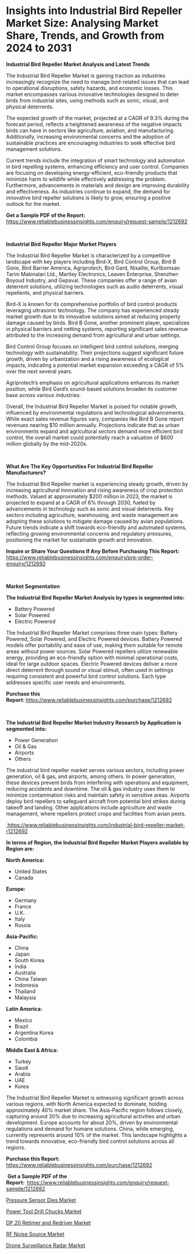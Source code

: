 <p><h1>Insights into Industrial Bird Repeller Market Size: Analysing Market Share, Trends, and Growth from 2024 to 2031</h1></p><p><strong>Industrial Bird Repeller Market Analysis and Latest Trends</strong></p>
<p><p>The Industrial Bird Repeller Market is gaining traction as industries increasingly recognize the need to manage bird-related issues that can lead to operational disruptions, safety hazards, and economic losses. This market encompasses various innovative technologies designed to deter birds from industrial sites, using methods such as sonic, visual, and physical deterrents. </p><p>The expected growth of the market, projected at a CAGR of 9.3% during the forecast period, reflects a heightened awareness of the negative impacts birds can have in sectors like agriculture, aviation, and manufacturing. Additionally, increasing environmental concerns and the adoption of sustainable practices are encouraging industries to seek effective bird management solutions. </p><p>Current trends include the integration of smart technology and automation in bird repelling systems, enhancing efficiency and user control. Companies are focusing on developing energy-efficient, eco-friendly products that minimize harm to wildlife while effectively addressing the problem. Furthermore, advancements in materials and design are improving durability and effectiveness. As industries continue to expand, the demand for innovative bird repeller solutions is likely to grow, ensuring a positive outlook for the market.</p></p>
<p><strong>Get a Sample PDF of the Report:&nbsp;</strong> <a href="https://www.reliablebusinessinsights.com/enquiry/request-sample/1212692?utm_campaign=62&utm_medium=2&utm_source=Github&utm_content=ia&utm_term=06102024&utm_id=industrial-bird-repeller">https://www.reliablebusinessinsights.com/enquiry/request-sample/1212692</a></p>
<p>&nbsp;</p>
<p><strong>Industrial Bird Repeller Major Market Players</strong></p>
<p><p>The Industrial Bird Repeller Market is characterized by a competitive landscape with key players including Bird-X, Bird Control Group, Bird B Gone, Bird Barrier America, Agriprotech, Bird Gard, Nixalite, Kurtbomsan Tarim Makinalari Ltd., Martley Electronics, Leaven Enterprise, Shenzhen Boyoud Industry, and Gepaval. These companies offer a range of avian deterrent solutions, utilizing technologies such as audio deterrents, visual repellents, and physical barriers.</p><p>Bird-X is known for its comprehensive portfolio of bird control products leveraging ultrasonic technology. The company has experienced steady market growth due to its innovative solutions aimed at reducing property damage caused by birds. Bird B Gone, another prominent player, specializes in physical barriers and netting systems, reporting significant sales revenue attributed to the increasing demand from agricultural and urban settings.</p><p>Bird Control Group focuses on intelligent bird control solutions, merging technology with sustainability. Their projections suggest significant future growth, driven by urbanization and a rising awareness of ecological impacts, indicating a potential market expansion exceeding a CAGR of 5% over the next several years.</p><p>Agriprotech’s emphasis on agricultural applications enhances its market position, while Bird Gard’s sound-based solutions broaden its customer base across various industries.</p><p>Overall, the Industrial Bird Repeller Market is poised for notable growth, influenced by environmental regulations and technological advancements. While exact sales revenue figures vary, companies like Bird B Gone report revenues nearing $10 million annually. Projections indicate that as urban environments expand and agricultural sectors demand more efficient bird control, the overall market could potentially reach a valuation of $600 million globally by the mid-2020s.</p></p>
<p>&nbsp;</p>
<p><strong>What Are The Key Opportunities For Industrial Bird Repeller Manufacturers?</strong></p>
<p><p>The Industrial Bird Repeller market is experiencing steady growth, driven by increasing agricultural innovation and rising awareness of crop protection methods. Valued at approximately $200 million in 2023, the market is projected to expand at a CAGR of 6% through 2030, fueled by advancements in technology such as sonic and visual deterrents. Key sectors including agriculture, warehousing, and waste management are adopting these solutions to mitigate damage caused by avian populations. Future trends indicate a shift towards eco-friendly and automated systems, reflecting growing environmental concerns and regulatory pressures, positioning the market for sustainable growth and innovation.</p></p>
<p><strong>Inquire or Share Your Questions If Any Before Purchasing This Report:</strong> <a href="https://www.reliablebusinessinsights.com/enquiry/pre-order-enquiry/1212692?utm_campaign=62&utm_medium=2&utm_source=Github&utm_content=ia&utm_term=06102024&utm_id=industrial-bird-repeller">https://www.reliablebusinessinsights.com/enquiry/pre-order-enquiry/1212692</a></p>
<p>&nbsp;</p>
<p><strong>Market Segmentation</strong></p>
<p><strong>The Industrial Bird Repeller Market Analysis by types is segmented into:</strong></p>
<p><ul><li>Battery Powered</li><li>Solar Powered</li><li>Electric Powered</li></ul></p>
<p><p>The Industrial Bird Repeller Market comprises three main types: Battery Powered, Solar Powered, and Electric Powered devices. Battery Powered models offer portability and ease of use, making them suitable for remote areas without power sources. Solar Powered repellers utilize renewable energy, providing an eco-friendly option with minimal operational costs, ideal for large outdoor spaces. Electric Powered devices deliver a more direct deterrent through sound or visual stimuli, often used in settings requiring consistent and powerful bird control solutions. Each type addresses specific user needs and environments.</p></p>
<p><strong>Purchase this Report:&nbsp;</strong><a href="https://www.reliablebusinessinsights.com/purchase/1212692?utm_campaign=62&utm_medium=2&utm_source=Github&utm_content=ia&utm_term=06102024&utm_id=industrial-bird-repeller">https://www.reliablebusinessinsights.com/purchase/1212692</a></p>
<p>&nbsp;</p>
<p><strong>The Industrial Bird Repeller Market Industry Research by Application is segmented into:</strong></p>
<p><ul><li>Power Generation</li><li>Oil & Gas</li><li>Airports</li><li>Others</li></ul></p>
<p><p>The industrial bird repeller market serves various sectors, including power generation, oil & gas, and airports, among others. In power generation, these devices prevent birds from interfering with operations and equipment, reducing accidents and downtime. The oil & gas industry uses them to minimize contamination risks and maintain safety in sensitive areas. Airports deploy bird repellers to safeguard aircraft from potential bird strikes during takeoff and landing. Other applications include agriculture and waste management, where repellers protect crops and facilities from avian pests.</p></p>
<p><a href="https://www.reliablebusinessinsights.com/industrial-bird-repeller-market-r1212692?utm_campaign=62&utm_medium=2&utm_source=Github&utm_content=ia&utm_term=06102024&utm_id=industrial-bird-repeller">&nbsp;https://www.reliablebusinessinsights.com/industrial-bird-repeller-market-r1212692</a></p>
<p><strong>In terms of Region, the Industrial Bird Repeller Market Players available by Region are:</strong></p>
<p>
    <p> <strong> North America: </strong>
        <ul>
            <li>United States</li>
            <li>Canada</li>
        </ul>
        </p> 
    <p> <strong> Europe: </strong>
        <ul>
            <li>Germany</li>
            <li>France</li>
            <li>U.K.</li>
            <li>Italy</li>
            <li>Russia</li>
        </ul>
        </p> 
    <p> <strong> Asia-Pacific: </strong>
        <ul>
            <li>China</li>
            <li>Japan</li>
            <li>South Korea</li>
            <li>India</li>
            <li>Australia</li>
            <li>China Taiwan</li>
            <li>Indonesia</li>
            <li>Thailand</li>
            <li>Malaysia</li>
        </ul>
        </p> 
    <p> <strong> Latin America: </strong>
        <ul>
            <li>Mexico</li>
            <li>Brazil</li>
            <li>Argentina Korea</li>
            <li>Colombia</li>
        </ul>
        </p> 
    <p> <strong> Middle East & Africa: </strong>
        <ul>
            <li>Turkey</li>
            <li>Saudi</li>
            <li>Arabia</li>
            <li>UAE</li>
            <li>Korea</li>
        </ul>
    </p>
    </p>
<p><p>The Industrial Bird Repeller Market is witnessing significant growth across various regions, with North America expected to dominate, holding approximately 40% market share. The Asia-Pacific region follows closely, capturing around 30% due to increasing agricultural activities and urban development. Europe accounts for about 20%, driven by environmental regulations and demand for humane solutions. China, while emerging, currently represents around 10% of the market. This landscape highlights a trend towards innovative, eco-friendly bird control solutions across all regions.</p></p>
<p><strong>Purchase this Report: </strong><a href="https://www.reliablebusinessinsights.com/purchase/1212692?utm_campaign=62&utm_medium=2&utm_source=Github&utm_content=ia&utm_term=06102024&utm_id=industrial-bird-repeller">https://www.reliablebusinessinsights.com/purchase/1212692</a></p>
<p>&nbsp;<strong>Get a Sample PDF of the Report:&nbsp;&nbsp;</strong><a href="https://www.reliablebusinessinsights.com/enquiry/request-sample/1212692?utm_campaign=62&utm_medium=2&utm_source=Github&utm_content=ia&utm_term=06102024&utm_id=industrial-bird-repeller">https://www.reliablebusinessinsights.com/enquiry/request-sample/1212692</a></p>
<p><strong></strong></p>
<p><p><a href="https://issuu.com/reportprime-2/docs/pressure-sensor-dies-market-size-20_3c2d44f638612a?utm_campaign=62&utm_medium=2&utm_source=Github&utm_content=ia&utm_term=06102024&utm_id=industrial-bird-repeller">Pressure Sensor Dies Market</a></p><p><a href="https://github.com/Annahawkins697/Market-Research-Report-List-1/blob/main/power-tool-drill-chucks-market.md?utm_campaign=62&utm_medium=2&utm_source=Github&utm_content=ia&utm_term=06102024&utm_id=industrial-bird-repeller">Power Tool Drill Chucks Market</a></p><p><a href="https://issuu.com/reportprime-2/docs/dp-20-retimer-and-redriver-market-s_8d14504d42ea7f?utm_campaign=62&utm_medium=2&utm_source=Github&utm_content=ia&utm_term=06102024&utm_id=industrial-bird-repeller">DP 20 Retimer and Redriver Market</a></p><p><a href="https://www.linkedin.com/pulse/comprehensive-rf-noise-source-market-report-regional-mpn4e?utm_campaign=62&utm_medium=2&utm_source=Github&utm_content=ia&utm_term=06102024&utm_id=industrial-bird-repeller">RF Noise Source Market</a></p><p><a href="https://www.linkedin.com/pulse/investment-opportunities-drone-surveillance-radar-sector-jmhze?utm_campaign=62&utm_medium=2&utm_source=Github&utm_content=ia&utm_term=06102024&utm_id=industrial-bird-repeller">Drone Surveillance Radar Market</a></p></p>